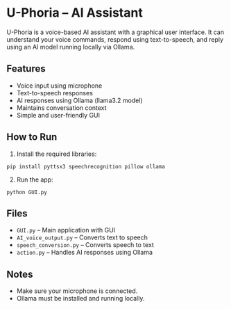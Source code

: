 # U-Phoria – AI Assistant

U-Phoria is a voice-based AI assistant with a graphical user interface. It can understand your voice commands, respond using text-to-speech, and reply using an AI model running locally via Ollama.

## Features

- Voice input using microphone
- Text-to-speech responses
- AI responses using Ollama (llama3.2 model)
- Maintains conversation context
- Simple and user-friendly GUI

## How to Run

1. Install the required libraries:

```
pip install pyttsx3 speechrecognition pillow ollama
```

2. Run the app:

```
python GUI.py
```

## Files

- `GUI.py` – Main application with GUI
- `AI_voice_output.py` – Converts text to speech
- `speech_conversion.py` – Converts speech to text
- `action.py` – Handles AI responses using Ollama

## Notes

- Make sure your microphone is connected.
- Ollama must be installed and running locally.